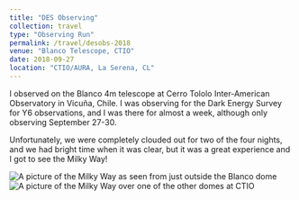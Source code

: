 ```yaml
---
title: "DES Observing"
collection: travel
type: "Observing Run"
permalink: /travel/desobs-2018
venue: "Blanco Telescope, CTIO"
date: 2018-09-27
location: "CTIO/AURA, La Serena, CL"
---
```


I observed on the Blanco 4m telescope at Cerro Tololo Inter-American Observatory in Vicuña, Chile. I was observing for the Dark Energy Survey for Y6 observations, and I was there for almost a week, although only observing September 27-30.

Unfortunately, we were completely clouded out for two of the four nights, and we had bright time when it was clear, but it was a great experience and I got to see the Milky Way!

<img src="../images/IMG_2136.jpg" title="Milky Way from Cerro Tololo" alt="A picture of the Milky Way as seen from just outside the Blanco dome" class="center">

<img src="../images/IMG_2133.jpg" title="Milky Way over one of the domes" alt="A picture of the Milky Way over one of the other domes at CTIO" class="center">
